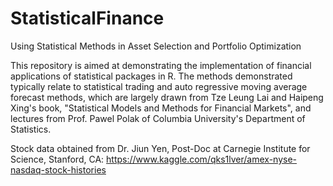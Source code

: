 # StatisticalFinance
Using Statistical Methods in Asset Selection and Portfolio Optimization

This repository is aimed at demonstrating the implementation of financial applications of statistical packages in R. The methods demonstrated typically relate to statistical trading and auto regressive moving average forecast methods, which are largely drawn from Tze Leung Lai and Haipeng Xing's book, "Statistical Models and Methods for Financial Markets", and lectures from Prof. Pawel Polak of Columbia University's Department of Statistics.

Stock data obtained from Dr. Jiun Yen, Post-Doc at Carnegie Institute for Science, Stanford, CA: https://www.kaggle.com/qks1lver/amex-nyse-nasdaq-stock-histories
